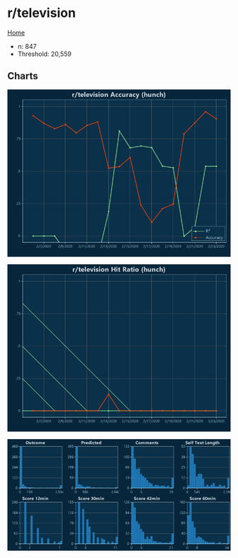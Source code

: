 # r/television

[Home](../index.md)

* n: 847
* Threshold: 20,559

## Charts

![r/television R² (hunch)](../images/hunch_television_Accuracy.png "r/television R² (hunch)")

![r/television Hit Ratio (hunch)](../images/hunch_television_HitRatio.png "r/television Hit Ratio (hunch)")

![r/television Distributions (hunch)](../images/hunch_television_Distributions.png "r/television Distributions (hunch)")

